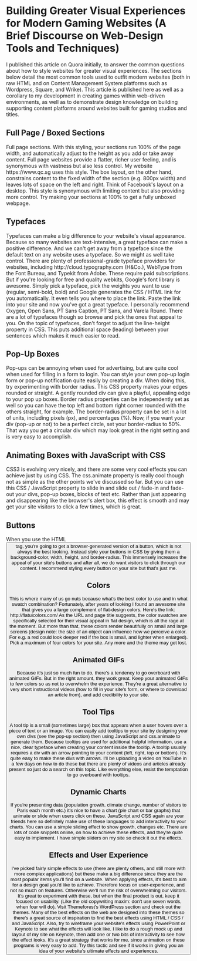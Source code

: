 <h1>Building Greater Visual Experiences for Modern Gaming Websites (A Brief Discourse on Web-Design Tools and Techniques)</h1>

I published this article on Quora initially, to answer the common questions about how to style websites for greater visual experiences. The sections below detail the most common tools used to outfit modern websites (both in raw HTML and on Content Management System platforms such as Wordpress, Square, and Wrike). This article is published here as well as a corollary to my development in creating games within web-driven environments, as well as to demonstrate design knowledge on building supporting content platforms around websites built for gaming studios and titles.

<h2>Full Page / Boxed Sections</h2>
Full page sections. With this styling, your sections run 100% of the page width, and automatically adjust to the height as you add or take away content. Full page websites provide a flatter, richer user feeling, and is synonymous with vastness but also less control. My website https://www.qc.sg uses this style. The box layout, on the other hand, constrains content to the fixed width of the section (e.g. 800px width) and leaves lots of space on the left and right. Think of Facebook's layout on a desktop. This style is synonymous with limiting content but also providing more control. Try making your sections at 100% to get a fully unboxed webpage.

<h2>Typefaces</h2>
Typefaces can make a big difference to your website's visual appearance. Because so many websites are text-intensive, a great typeface can make a positive difference. And we can't get away from a typeface since the default text on any website uses a typeface. So we might as well take control. There are plenty of professional-grade typeface providers for websites, including http://cloud.typography.com (H&Co.), WebType from the Font Bureau, and Typekit from Adobe. These require paid subscriptions. But if you're looking for free and quality webkits, Google's  font library is awesome. Simply pick a typeface, pick the weights you want to use (regular, semi-bold, bold) and Google generates the CSS / HTML link for you automatically. It even tells you where to place the link. Paste the link into your site and now you've got a great typeface. I personally recommend Oxygen, Open Sans, PT Sans Caption, PT Sans, and Varela Round. There are a lot of typefaces though so browse and pick the ones that appeal to you. On the topic of typefaces, don't forget to adjust the line-height property in CSS. This puts additional space (leading) between your sentences which makes it much easier to read.

<h2>Pop-Up Boxes</h2>
Pop-ups can be annoying when used for advertising, but are quite cool when used for filling in a form to login. You can style your own pop-up login form or pop-up notification quite easily by creating a div. When doing this, try experimenting with border radius. This CSS property makes your edges rounded or straight. A gently rounded div can give a playful, appealing edge to your pop up boxes. Border radius properties can be independently set as well so you can have the top left and bottom right corner rounded with the others straight, for example. The border-radius property can be set in a lot of units, including pixels (px),  and percentages (%). Now, if you want your div (pop-up or not) to be a perfect circle, set your border-radius to 50%. That way you get a circular div which may look great in the right setting and is very easy to accomplish.

<h2>Animating Boxes with JavaScript with CSS</h2>
CSS3 is evolving very nicely, and there are some very cool effects you can achieve just by using CSS. The css.animate property is really cool though not as simple as the other points we've discussed so far. But you can use this CSS / JavaScript property to slide in and slide out / fade-in and fade-out your divs, pop-up boxes, blocks of text etc. Rather than just appearing and disappearing like the browser's alert box, this effect is smooth and may get your site visitors to click a few times, which is great.

<h2>Buttons</h2>
When you use the HTML <button> tag, you're going to get a browser-generated version of a button, which is not always the best looking. Instead style your buttons in CSS by giving them a background-color, width, height, and border-radius. This immensely increases the appeal of your site's buttons and after all, we do want visitors to click through our content. I recommend styling every button on your site but that's just me.

<h2>Colors</h2>
This is where many of us go nuts because what's the best color to use and in what swatch combination? Fortunately, after years of looking I found an awesome site that gives you a large complement of flat-design colors. Here's the link: http://flatuicolors.com/ As the URL and page title suggests, the color swatches are specifically selected for their visual appeal in flat design, which is all the rage at the moment. But more than that, these colors render beautifully on small and large screens (design note: the size of an object can influence how we perceive a color. For e.g. a red could look deeper red if the box is small, and lighter when enlarged). Pick a maximum of four colors for your site. Any more and the theme may get lost.

<h2>Animated GIFs</h2>
Because it's just so much fun to do, there's a tendency to go overboard with animated GIFs. But in the right amount, they work great. Keep your animated GIFs to few colors so as not to overwhelm the experience. They're a great alternative to very short instructional videos (how to fill in your site's form, or where to download an article from), and add credibility to your site.

<h2>Tool Tips</h2>
A tool tip is a small (sometimes large) box that appears when a user hovers over a piece of text or an image. You can easily add tooltips to your site by designing your own divs (see the pop-up section) then using JavaScript and css.animate to generate them. Because tooltips are used for additional helpful information, use a nice, clear typeface when creating your content inside the tooltip. A tooltip usually requires a div with an arrow pointing to your content (left, right, top or bottom). It's quite easy to make these divs with arrows. I'll be uploading a video on YouTube in a few days on how to do these but there are plenty of videos and articles already present so just do a search on this topic. Like everything else, resist the temptation to go overboard with tooltips.

<h2>Dynamic Charts</h2>
If you're presenting data (population growth, climate change, number of visitors to Paris each month etc.) it's nice to have a chart (pie chart or bar graphs) that animate or slide when users click on these. JavaScript and CSS again are your friends here so definitely make use of these languages to add interactivity to your charts. You can use a simple sliding effect to show growth, changes etc. There are lots of code snippets online, on how to achieve these effects, and they're quite easy to implement. I have simple sliders on my site so check it out the effects.

<h2>Effects and User Experience</h2>
I've picked fairly simple effects to use (there are plenty others, and still more with more complex applications) but these make a big difference since they are the most popular items you'll find on a website. When applying effects, it's best to aim for a design goal you'd like to achieve. Therefore focus on user-experience, and not so much on features. Otherwise we'll run the risk of overwhelming our visitors. It's great to experiment with these, but when the final product is out, keep it focused on usability. (Like the old copywriting maxim: don't use seven words, when four will do). Visit Themeforest's WordPress section and check out the themes. Many of the best effects on the web are designed into these themes so there's a great source of inspiration to find the best effects using HTML / CSS / and JavaScript. Also, try to wireframe your website's effects using PowerPoint or Keynote to see what the effects will look like. I like to do a rough mock up and layout of my site on Keynote, then add one or two bits of interactivity to see how the effect looks. It's a great strategy that works for me, since animation on these programs is very easy to add. Try this tactic and see if it works in giving you an idea of your website's ultimate effects and experiences.
